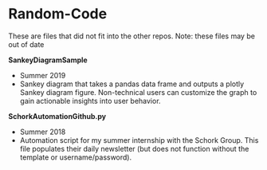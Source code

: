 # Random-Code
These are files that did not fit into the other repos.
Note: these files may be out of date

**SankeyDiagramSample**
- Summer 2019
- Sankey diagram that takes a pandas data frame and outputs a plotly Sankey diagram figure. Non-technical users can customize the graph to gain actionable insights into user behavior.

**SchorkAutomationGithub.py**
- Summer 2018
- Automation script for my summer internship with the Schork Group. This file populates their daily newsletter (but does not function without the template or username/password).
